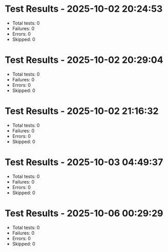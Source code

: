 # Test Results - 2025-10-02 20:24:53

- Total tests: 0
- Failures: 0
- Errors: 0
- Skipped: 0

# Test Results - 2025-10-02 20:29:04

- Total tests: 0
- Failures: 0
- Errors: 0
- Skipped: 0

# Test Results - 2025-10-02 21:16:32

- Total tests: 0
- Failures: 0
- Errors: 0
- Skipped: 0

# Test Results - 2025-10-03 04:49:37

- Total tests: 0
- Failures: 0
- Errors: 0
- Skipped: 0

# Test Results - 2025-10-06 00:29:29

- Total tests: 0
- Failures: 0
- Errors: 0
- Skipped: 0
